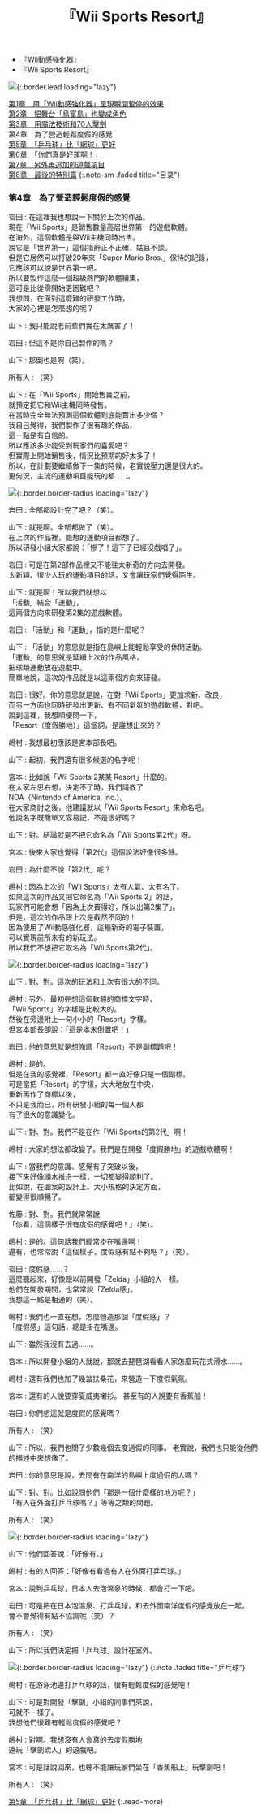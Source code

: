 ﻿---
layout: page
title: 『Wii Sports Resort』
description: >
  简介
hide_description: true
---

<nav class="pagination heading clearfix" role="navigation">
  <ul>
    <li class="pagination-item">
      <a href="../../vol1/1/">
        『Wii動感強化器』
      </a>
    </li>
    <li class="pagination-item">
      <a style="background-color:rgba(225,224,224,0.3);">
        『Wii Sports Resort』
      </a>
    </li>
  </ul>
</nav>

![](/interviews/cht-hk/wii/wiisportsresort/vol2/img/wsr_interview_title_8.jpg){:.border.lead loading="lazy"}

[第1章　用「Wii動感強化器」呈現瞬間暫停的效果](1.md)<br>
[第2章　把舞台「烏富島」也變成角色](2.md)<br>
[第3章　用魔法技術和70人擊劍](3.md)<br>
第4章　為了營造輕鬆度假的感覺<br>
[第5章　「乒乓球」比「網球」更好](5.md)<br>
[第6章　「你們真是好運啊！」](6.md)<br>
[第7章　另外再追加的遊戲項目](7.md)<br>
[第8章　最後的特別篇](8.md)
{:.note-sm .faded title="目录"}

### 第4章　為了營造輕鬆度假的感覺

岩田
: 在這裡我也想說一下關於上次的作品。<br>現在「Wii Sports」是銷售數量高居世界第一的遊戲軟體。<br>在海外，這個軟體是與Wii主機同時出售。<br>說它是「世界第一」這個措辭正不正確，姑且不談。<br>但是它居然可以打破20年來「Super Mario Bros.」保持的紀錄，<br>它應該可以說是世界第一吧。<br>所以要製作這麼一個超級熱門的軟體續集，<br>這可是比從零開始更困難吧？<br>我想問，在面對這麼難的研發工作時，<br>大家的心裡是怎麼想的呢？

山下
: 我只能說老前輩們實在太厲害了！

岩田
: 但這不是你自己製作的嗎？

山下
: 那倒也是啊（笑）。

所有人
: （笑）

山下
: 在「Wii Sports」開始售賣之前，<br>就預定把它和Wii主機同時發售。<br>在當時完全無法預測這個軟體到底能賣出多少個？<br>我自己覺得，我們製作了很有趣的作品，<br>這一點是有自信的。<br>所以應該多少能受到玩家們的喜愛吧？<br>但實際上開始銷售後，情況比預期的好太多了！<br>所以，在計劃要繼續做下一集的時候，老實說壓力還是很大的。<br>更何況，主流的運動項目能玩的都……。

![](/interviews/cht-hk/wii/wiisportsresort/vol2/img/wsr_interview_43.jpg){:.border.border-radius loading="lazy"}

岩田
: 全部都設計完了吧？（笑）。

山下
: 就是啊。全部都做了（笑）。<br>在上次的作品裡，能想的運動項目都想了。<br>所以研發小組大家都說：「慘了！這下子已經沒戲唱了」。

岩田
: 可是在第2部作品裡又不能往太新奇的方向去開發。<br>太新穎、很少人玩的運動項目的話，又會讓玩家們覺得陌生。

山下
: 就是啊！所以我們就想以<br>「活動」結合「運動」，<br>這兩個方向來研發第2集的遊戲軟體。

岩田
: 「活動」和「運動」，指的是什麼呢？

山下
: 「活動」的意思就是指在島嶼上能輕鬆享受的休閒活動。<br>「運動」的意思就是延續上次的作品風格，<br>把球類運動放在遊戲中。<br>簡單地說，這次的作品就是以這兩個方向來研發。

岩田
: 很好。你的意思就是說，在對「Wii Sports」更加求新、改良，<br>而另一方面也同時研發出更新、有不同氣氛的遊戲軟體，對吧。<br>說到這裡，我想順便問一下，<br>「Resort（度假勝地）」這個詞，是誰想出來的？

嶋村
: 我想最初應該是宮本部長吧。

山下
: 起初，我們還有很多候選的名字呢！

宮本
: 比如說「Wii Sports 2某某 Resort」什麼的。<br>在大家左思右想，決定不了時，我們請教了<br>NOA（Nintendo of America, Inc.）。<br>在大家商討之後，他建議就以「Wii Sports Resort」來命名吧。<br>他說名字既簡單又容易記，不是很好嗎？

山下
: 對。結論就是不把它命名為「Wii Sports第2代」呀。

宮本
: 後來大家也覺得「第2代」這個說法好像很多餘。

岩田
: 為什麼不說「第2代」呢？

嶋村
: 因為上次的「Wii Sports」太有人氣、太有名了。<br>如果這次的作品又把它命名為「Wii Sports 2」的話，<br>玩家們可能會想「因為上次賣得好，所以出第2集了」。<br>但是，這次的作品跟上次是截然不同的！<br>因為使用了Wii動感強化器，這種新奇的電子裝置，<br>可以實現前所未有的新玩法。<br>所以我們不想把它取名為「Wii Sports第2代」。

![](/interviews/cht-hk/wii/wiisportsresort/vol2/img/wsr_interview_44.jpg){:.border.border-radius loading="lazy"}

山下
: 對、對。這次的玩法和上次有很大的不同。

嶋村
: 另外，最初在想這個軟體的商標文字時，<br>「Wii Sports」的字樣是比較大的。<br>然後在旁邊附上一句小小的「Resort」字樣。<br>但宮本部長卻說：「這是本末倒置吧！」

岩田
: 他的意思就是想強調「Resort」不是副標題吧！

嶋村
: 是的。<br>但是在我的感覺裡，「Resort」都一直好像只是一個副標。<br>可是當把「Resort」的字樣，大大地放在中央，<br>重新再作了商標以後，<br>不只是我而已，所有研發小組的每一個人都<br>有了很大的意識變化。

山下
: 對、對。我們不是在作「Wii Sports的第2代」啊！

嶋村
: 大家的想法都改變了。我們是在開發「度假勝地」的遊戲軟體啊！

山下
: 當我們的意識、感覺有了突破以後，<br>接下來好像順水推舟一樣，一切都變得順利了。<br>比如說，在圖案的設計上、大小規格的決定方面，<br>都變得很順暢了。

佐藤
: 對、對。我們就常常說<br>「你看，這個樣子很有度假的感覺吧！」（笑）。

嶋村
: 是的。這句話我們經常掛在嘴邊啊！<br>還有，也常常說「這個樣子，度假感有點不夠吧？」（笑）。

岩田
: 度假感……？<br>這麼聽起來，好像跟以前開發「Zelda」小組的人一樣。<br>他們在開發期間，也常常說「Zelda感」。<br>我想這一點是相通的（笑）。

嶋村
: 我們也一直在想，怎麼營造那個「度假感」？<br>「度假感」這句話，總是掛在嘴邊。

山下
: 雖然我沒有去過……。

宮本
: 所以開發小組的人就說，那就去琵琶湖看看人家怎麼玩花式滑水……。

嶋村
: 還有我們也加了幾盆扶桑花，來營造一下度假氣氛。

宮本
: 還有的人說要穿夏威夷襯衫。
甚至有的人說要有香蕉船！

岩田
: 你們想這就是度假的感覺嗎？

所有人
: （笑）

山下
: 所以，我們也問了少數幾個去度過假的同事。
老實說，我們也只能從他們的描述中來想像了。

岩田
: 你的意思是說，去問有在南洋的島嶼上度過假的人嗎？

山下
: 對、對。比如說問他們「那是一個什麼樣的地方呢？」<br>「有人在外面打乒乓球嗎？」等等之類的問題。

所有人
: （笑）

![](/interviews/cht-hk/wii/wiisportsresort/vol2/img/wsr_interview_45.jpg){:.border.border-radius loading="lazy"}

山下
: 他們回答說：「好像有。」

嶋村
: 有的人回答：「好像有看過有人在外面打乒乓球。」

宮本
: 說到乒乓球，日本人去泡溫泉的時候，都會打一下吧。

岩田
: 可是把在日本泡溫泉、打乒乓球，和去外國南洋度假的感覺放在一起，<br>會不會覺得有點不協調呢（笑）？

所有人
: （笑）

山下
: 所以我們決定把「乒乓球」設計在室外。

![](/interviews/cht-hk/wii/wiisportsresort/vol2/img/wsr_interview_46.jpg){:.border.border-radius loading="lazy"}
{:.note .faded title="乒乓球"}

嶋村
: 在游泳池邊打乒乓球的話，很有輕鬆度假的感覺吧！

山下
: 可是對開發「擊劍」小組的同事們來說，<br>可就不一樣了。<br>我想他們很難有輕鬆度假的感覺吧？

嶋村
: 對啊。我想沒有人會真的去度假勝地<br>還玩「擊劍砍人」的遊戲吧。

宮本
: 可是話說回來，也總不能讓玩家們坐在「香蕉船上」玩擊劍吧！

所有人
: （笑）

[第5章　「乒乓球」比「網球」更好](5.md)
{:.read-more}
